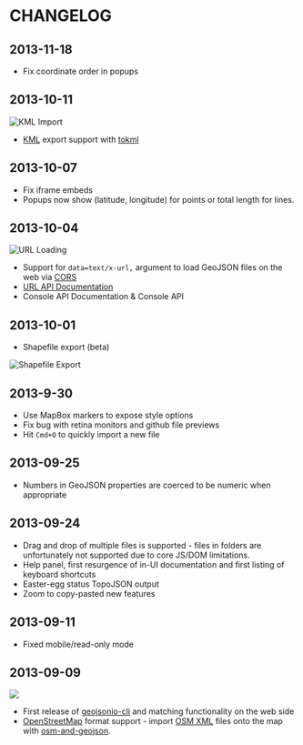# CHANGELOG

## 2013-11-18

* Fix coordinate order in popups

## 2013-10-11

![KML Import](http://i.imgur.com/f0L156A.gif)

* [KML](https://developers.google.com/kml/documentation/) export support
  with [tokml](https://github.com/mapbox/tokml)

## 2013-10-07

* Fix iframe embeds
* Popups now show (latitude, longitude) for points or total length for lines.

## 2013-10-04

![URL Loading](http://i.imgur.com/nfvLdjd.gif)

* Support for `data=text/x-url,` argument to load GeoJSON files on the web via [CORS](http://en.wikipedia.org/wiki/Cross-origin_resource_sharing)
* [URL API Documentation](https://github.com/mapbox/geojson.io/blob/gh-pages/API.md)
* Console API Documentation & Console API

## 2013-10-01

* Shapefile export (beta)

![Shapefile Export](http://i.imgur.com/5zpt1d3.gif)

## 2013-9-30

* Use MapBox markers to expose style options
* Fix bug with retina monitors and github file previews
* Hit `Cmd+O` to quickly import a new file

## 2013-09-25

* Numbers in GeoJSON properties are coerced to be numeric when appropriate

## 2013-09-24

* Drag and drop of multiple files is supported - files in folders are unfortunately
  not supported due to core JS/DOM limitations.
* Help panel, first resurgence of in-UI documentation and first listing of
  keyboard shortcuts
* Easter-egg status TopoJSON output
* Zoom to copy-pasted new features

## 2013-09-11

* Fixed mobile/read-only mode

## 2013-09-09

![](http://i.imgur.com/QgPQkVT.gif)

* First release of [geojsonio-cli](github.com/mapbox/geojsonio-cli) and matching
  functionality on the web side
* [OpenStreetMap](http://www.openstreetmap.org/) format support - import
  [OSM XML](http://wiki.openstreetmap.org/wiki/OSM_XML) files onto the map with
  [osm-and-geojson](https://npmjs.org/package/osm-and-geojson).

